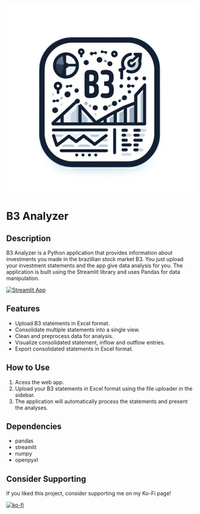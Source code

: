 ![B3 Analyzer](./res/logo/B3Analyzer_logo_nobg.png)

# B3 Analyzer

## Description
B3 Analyzer is a Python application that provides information about investments you made in the brazillian stock market B3. You just upload your investment statements and the app give data analysis for you. The application is built using the Streamlit library and uses Pandas for data manipulation.

[![Streamlit App](https://static.streamlit.io/badges/streamlit_badge_black_white.svg)]([https://<your-custom-subdomain>.streamlit.app](https://b3analyzer.streamlit.app/))

## Features
- Upload B3 statements in Excel format.
- Consolidate multiple statements into a single view.
- Clean and preprocess data for analysis.
- Visualize consolidated statement, inflow and outflow entries.
- Export consolidated statements in Excel format.

## How to Use
1. Acess the web app.
2. Upload your B3 statements in Excel format using the file uploader in the sidebar.
3. The application will automatically process the statements and present the analyses.

## Dependencies
- pandas
- streamlit
- numpy
- openpyxl

## Consider Supporting

If you liked this project, consider supporting me on my Ko-Fi page!

[![ko-fi](https://ko-fi.com/img/githubbutton_sm.svg)](https://ko-fi.com/B0B3V8QAU)
